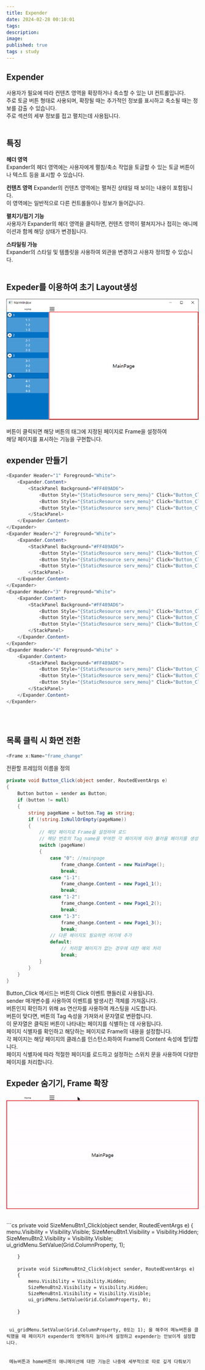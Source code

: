 ```yaml
---
title: Expender
date: 2024-02-28 00:10:01 
tags: 
description:
image: 
published: true
tags : study
---
```



## Expender 
사용자가 필요에 따라 컨텐츠 영역을 확장하거나 축소할 수 있는 UI 컨트롤입니다.<br> 주로 토글 버튼 형태로 사용되며, 확장될 때는 추가적인 정보를 표시하고 축소될 때는 정보를 감출 수 있습니다. <br>주로 섹션의 세부 정보를 접고 펼치는데 사용됩니다.<br><br>

## 특징

**헤더 영역**<br>
 Expander의 헤더 영역에는 사용자에게 펼침/축소 작업을 토글할 수 있는 토글 버튼이나 텍스트 등을 표시할 수 있습니다.
<br>

**컨텐츠 영역** 
Expander의 컨텐츠 영역에는 펼쳐진 상태일 때 보이는 내용이 포함됩니다.<br> 이 영역에는 일반적으로 다른 컨트롤들이나 정보가 들어갑니다.
<br>

**펼치기/접기 기능**<br>
 사용자가 Expander의 헤더 영역을 클릭하면, 컨텐츠 영역이 펼쳐지거나 접히는 애니메이션과 함께 해당 상태가 변경됩니다.
 <br>

**스타일링 가능** <br>
Expander의 스타일 및 템플릿을 사용하여 외관을 변경하고 사용자 정의할 수 있습니다.
<br><br>

## Expeder를 이용하여 초기 Layout생성
![](/assets/img/20240228/mainpage.PNG)<br>
<br>
버튼이 클릭되면 해당 버튼의 태그에 지정된 페이지로 Frame을 설정하여<br> 해당 페이지를 표시하는 기능을 구현합니다.<br>

## expender 만들기 <br>
```cs
<Expander Header="1" Foreground="White">
    <Expander.Content>
        <StackPanel Background="#FF489AD6">
            <Button Style="{StaticResource serv_menu}" Click="Button_Click" Tag="1-1">1-1</Button>
            <Button Style="{StaticResource serv_menu}" Click="Button_Click" Tag="1-2">1-2</Button>
            <Button Style="{StaticResource serv_menu}" Click="Button_Click" Tag="1-3">1-3</Button>
        </StackPanel>
    </Expander.Content>
</Expander>
<Expander Header="2" Foreground="White">
    <Expander.Content>
        <StackPanel Background="#FF489AD6">
            <Button Style="{StaticResource serv_menu}" Click="Button_Click">2-1</Button>
            <Button Style="{StaticResource serv_menu}" Click="Button_Click">2-2</Button>
            <Button Style="{StaticResource serv_menu}" Click="Button_Click">2-3</Button>
        </StackPanel>
    </Expander.Content>
</Expander>
<Expander Header="3" Foreground="White">
    <Expander.Content>
        <StackPanel Background="#FF489AD6">
            <Button Style="{StaticResource serv_menu}" Click="Button_Click">3-1</Button>
            <Button Style="{StaticResource serv_menu}" Click="Button_Click">3-2</Button>
            <Button Style="{StaticResource serv_menu}" Click="Button_Click">3-3</Button>
        </StackPanel>
    </Expander.Content>
</Expander>
<Expander Header="4" Foreground="White" >
    <Expander.Content>
        <StackPanel Background="#FF489AD6">
            <Button Style="{StaticResource serv_menu}" Click="Button_Click">4-1</Button>
            <Button Style="{StaticResource serv_menu}" Click="Button_Click">4-2</Button>
            <Button Style="{StaticResource serv_menu}" Click="Button_Click">4-3</Button>
        </StackPanel>
    </Expander.Content>
</Expander>

```
<br><br>

## 목록 클릭 시 화면 전환
```cs
<Frame x:Name="frame_change"
```
전환할 프레임의 이름을 정의


```cs
private void Button_Click(object sender, RoutedEventArgs e)
{
    Button button = sender as Button;
    if (button != null)
    {
        string pageName = button.Tag as string;
        if (!string.IsNullOrEmpty(pageName))
        {
            // 해당 페이지로 Frame을 설정하여 로드
            // 해당 번호의 Tag name을 부여한 각 페이지에 따라 불러올 페이지를 생성
            switch (pageName)
            {
                case "0": //mainpage
                    frame_change.Content = new MainPage();
                    break;
                case "1-1":
                    frame_change.Content = new Page1_1();
                    break;
                case "1-2":
                    frame_change.Content = new Page1_2();
                    break;
                case "1-3":
                    frame_change.Content = new Page1_3();
                    break;
                // 다른 페이지도 필요하면 여기에 추가
                default:
                    // 처리할 페이지가 없는 경우에 대한 예외 처리
                    break;
            }
        }
    }
}
```



Button_Click 메서드는 버튼의 Click 이벤트 핸들러로 사용됩니다.<br>
sender 매개변수를 사용하여 이벤트를 발생시킨 객체를 가져옵니다.<br> 
버튼인지 확인하기 위해 as 연산자를 사용하여 캐스팅을 시도합니다.<br>
버튼이 맞다면, 버튼의 Tag 속성을 가져와서 문자열로 변환합니다. <br>
이 문자열은 클릭된 버튼이 나타내는 페이지를 식별하는 데 사용됩니다.<br>
페이지 식별자를 확인하고 해당하는 페이지로 Frame의 내용을 설정합니다.<br>
각 페이지는 해당 페이지의 클래스를 인스턴스화하여 Frame의 Content 속성에 할당합니다.<br>
페이지 식별자에 따라 적절한 페이지를 로드하고 설정하는 스위치 문을 사용하여 다양한 페이지를 처리합니다.<br>



## Expeder 숨기기, Frame 확장
![](/assets/img/20240228/layout.gif)

<br>
```cs
       private void SizeMenuBtn1_Click(object sender, RoutedEventArgs e)
        {
            menu.Visibility = Visibility.Visible;
            SizeMenuBtn1.Visibility = Visibility.Hidden;
            SizeMenuBtn2.Visibility = Visibility.Visible;
            ui_gridMenu.SetValue(Grid.ColumnProperty, 1);

        }

        private void SizeMenuBtn2_Click(object sender, RoutedEventArgs e)
        {
            menu.Visibility = Visibility.Hidden;
            SizeMenuBtn2.Visibility = Visibility.Hidden;
            SizeMenuBtn1.Visibility = Visibility.Visible;
            ui_gridMenu.SetValue(Grid.ColumnProperty, 0);

        }
```

 ui_gridMenu.SetValue(Grid.ColumnProperty, 0또는 1); 을 해주어 메뉴버튼을 클릭했을 때 페이지가 expender의 영역까지 늘어나게 설정하고 expender는 안보이게 설정합니다.


 메뉴버튼과 home버튼의 애니메이션에 대한 기능은 나중에 세부적으로 따로 깊게 다뤄보기


